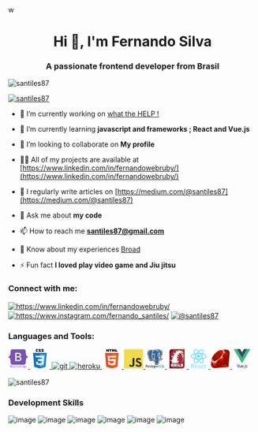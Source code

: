 w<h1 align="center">Hi 👋, I'm Fernando Silva</h1>
<h3 align="center">A passionate frontend developer from Brasil</h3>

<p align="left"> <img src="https://komarev.com/ghpvc/?username=santiles87&label=Profile%20views&color=0e75b6&style=flat" alt="santiles87" /> </p>

<p align="left"> <a href="https://github.com/ryo-ma/github-profile-trophy"><img src="https://github-profile-trophy.vercel.app/?username=santiles87" alt="santiles87" /></a> </p>

- 🔭 I’m currently working on [what the HELP !](https://what-the-help.herokuapp.com/)

- 🌱 I’m currently learning **javascript and frameworks ; React and Vue.js**

- 👯 I’m looking to collaborate on **My profile**

- 👨‍💻 All of my projects are available at [https://www.linkedin.com/in/fernandowebruby/](https://www.linkedin.com/in/fernandowebruby/)

- 📝 I regularly write articles on [https://medium.com/@santiles87](https://medium.com/@santiles87)

- 💬 Ask me about **my code**

- 📫 How to reach me **santiles87@gmail.com**

- 📄 Know about my experiences [Broad](Broad)

- ⚡ Fun fact **I loved play video game and Jiu jitsu**

<h3 align="left">Connect with me:</h3>
<p align="left">
<a href="https://linkedin.com/in/https://www.linkedin.com/in/fernandowebruby/" target="blank"><img align="center" src="https://raw.githubusercontent.com/rahuldkjain/github-profile-readme-generator/master/src/images/icons/Social/linked-in-alt.svg" alt="https://www.linkedin.com/in/fernandowebruby/" height="30" width="40" /></a>
<a href="https://instagram.com/https://www.instagram.com/fernando_santiles/" target="blank"><img align="center" src="https://raw.githubusercontent.com/rahuldkjain/github-profile-readme-generator/master/src/images/icons/Social/instagram.svg" alt="https://www.instagram.com/fernando_santiles/" height="30" width="40" /></a>
<a href="https://medium.com/@santiles87" target="blank"><img align="center" src="https://raw.githubusercontent.com/rahuldkjain/github-profile-readme-generator/master/src/images/icons/Social/medium.svg" alt="@santiles87" height="30" width="40" /></a>
</p>

<h3 align="left">Languages and Tools:</h3>
<p align="left"> <a href="https://getbootstrap.com" target="_blank" rel="noreferrer"> <img src="https://raw.githubusercontent.com/devicons/devicon/master/icons/bootstrap/bootstrap-plain-wordmark.svg" alt="bootstrap" width="40" height="40"/> </a> <a href="https://www.w3schools.com/css/" target="_blank" rel="noreferrer"> <img src="https://raw.githubusercontent.com/devicons/devicon/master/icons/css3/css3-original-wordmark.svg" alt="css3" width="40" height="40"/> </a> <a href="https://git-scm.com/" target="_blank" rel="noreferrer"> <img src="https://www.vectorlogo.zone/logos/git-scm/git-scm-icon.svg" alt="git" width="40" height="40"/> </a> <a href="https://heroku.com" target="_blank" rel="noreferrer"> <img src="https://www.vectorlogo.zone/logos/heroku/heroku-icon.svg" alt="heroku" width="40" height="40"/> </a> <a href="https://www.w3.org/html/" target="_blank" rel="noreferrer"> <img src="https://raw.githubusercontent.com/devicons/devicon/master/icons/html5/html5-original-wordmark.svg" alt="html5" width="40" height="40"/> </a> <a href="https://developer.mozilla.org/en-US/docs/Web/JavaScript" target="_blank" rel="noreferrer"> <img src="https://raw.githubusercontent.com/devicons/devicon/master/icons/javascript/javascript-original.svg" alt="javascript" width="40" height="40"/> </a> <a href="https://www.postgresql.org" target="_blank" rel="noreferrer"> <img src="https://raw.githubusercontent.com/devicons/devicon/master/icons/postgresql/postgresql-original-wordmark.svg" alt="postgresql" width="40" height="40"/> </a> <a href="https://rubyonrails.org" target="_blank" rel="noreferrer"> <img src="https://raw.githubusercontent.com/devicons/devicon/master/icons/rails/rails-original-wordmark.svg" alt="rails" width="40" height="40"/> </a> <a href="https://reactjs.org/" target="_blank" rel="noreferrer"> <img src="https://raw.githubusercontent.com/devicons/devicon/master/icons/react/react-original-wordmark.svg" alt="react" width="40" height="40"/> </a> <a href="https://www.ruby-lang.org/en/" target="_blank" rel="noreferrer"> <img src="https://raw.githubusercontent.com/devicons/devicon/master/icons/ruby/ruby-original.svg" alt="ruby" width="40" height="40"/> </a> <a href="https://vuejs.org/" target="_blank" rel="noreferrer"> <img src="https://raw.githubusercontent.com/devicons/devicon/master/icons/vuejs/vuejs-original-wordmark.svg" alt="vuejs" width="40" height="40"/> </a> </p>

<p><img align="center" src="https://github-readme-stats.vercel.app/api/top-langs?username=santiles87&show_icons=true&locale=en&layout=compact" alt="santiles87" /></p>

<!---
Santiles87/Santiles87 is a ✨ special ✨ repository because its `README.md` (this file) appears on your GitHub profile.
You can click the Preview link to take a look at your changes.
--->
### Development Skills

![image](https://img.shields.io/badge/HTML5-4B21CD?style=for-the-badge&logo=html5&logoColor=white)
![image](https://img.shields.io/badge/CSS3-551ED5?style=for-the-badge&logo=css3&logoColor=white)
![image](https://img.shields.io/badge/JavaScript-6D15D7?style=for-the-badge&logo=javascript&logoColor=white)
![image](https://img.shields.io/badge/Sass-8706D8?style=for-the-badge&logo=sass&logoColor=white)
![image](https://img.shields.io/badge/Bootstrap-A000DA?style=for-the-badge&logo=bootstrap&logoColor=white)
![image](https://img.shields.io/badge/Ruby-9D14D3?style=for-the-badge&logo=ruby&logoColor=white)
